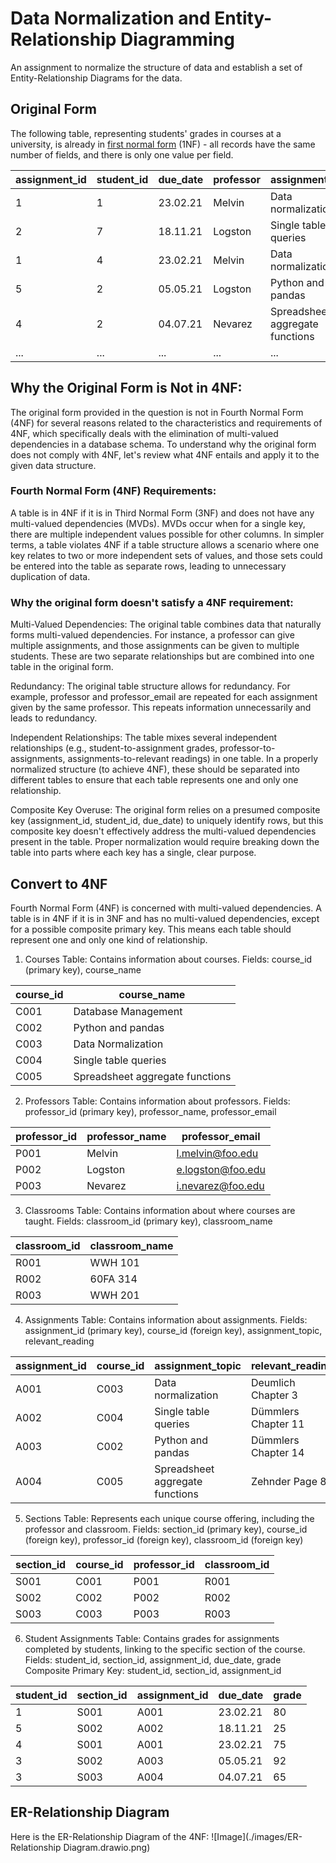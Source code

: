 # Data Normalization and Entity-Relationship Diagramming
An assignment to normalize the structure of data and establish a set of Entity-Relationship Diagrams for the data.   
## Original Form
The following table, representing students' grades in courses at a university, is already in [first normal form](/courses/database-design/normal-forms-simple-guide/#first-normal-form) (1NF) - all records have the same number of fields, and there is only one value per field.

| assignment_id | student_id | due_date | professor | assignment_topic                | classroom | grade | relevant_reading    | professor_email   |
| :------------ | :--------- | :------- | :-------- | :------------------------------ | :-------- | :---- | :------------------ | :---------------- |
| 1             | 1          | 23.02.21 | Melvin    | Data normalization              | WWH 101   | 80    | Deumlich Chapter 3  | l.melvin@foo.edu  |
| 2             | 7          | 18.11.21 | Logston   | Single table queries            | 60FA 314  | 25    | Dümmlers Chapter 11 | e.logston@foo.edu |
| 1             | 4          | 23.02.21 | Melvin    | Data normalization              | WWH 101   | 75    | Deumlich Chapter 3  | l.melvin@foo.edu  |
| 5             | 2          | 05.05.21 | Logston   | Python and pandas               | 60FA 314  | 92    | Dümmlers Chapter 14 | e.logston@foo.edu |
| 4             | 2          | 04.07.21 | Nevarez   | Spreadsheet aggregate functions | WWH 201   | 65    | Zehnder Page 87     | i.nevarez@foo.edu |
| ...           | ...        | ...      | ...       | ...                             | ...       | ...   | ...                 | ...               |

## Why the Original Form is Not in 4NF:

The original form provided in the question is not in Fourth Normal Form (4NF) for several reasons related to the characteristics and requirements of 4NF, which specifically deals with the elimination of multi-valued dependencies in a database schema. To understand why the original form does not comply with 4NF, let's review what 4NF entails and apply it to the given data structure.   

### Fourth Normal Form (4NF) Requirements:

A table is in 4NF if it is in Third Normal Form (3NF) and does not have any multi-valued dependencies (MVDs). MVDs occur when for a single key, there are multiple independent values possible for other columns.
In simpler terms, a table violates 4NF if a table structure allows a scenario where one key relates to two or more independent sets of values, and those sets could be entered into the table as separate rows, leading to unnecessary duplication of data.  

### Why the original form doesn't satisfy a 4NF requirement: 

Multi-Valued Dependencies: The original table combines data that naturally forms multi-valued dependencies. For instance, a professor can give multiple assignments, and those assignments can be given to multiple students. These are two separate relationships but are combined into one table in the original form.  

Redundancy: The original table structure allows for redundancy. For example, professor and professor_email are repeated for each assignment given by the same professor. This repeats information unnecessarily and leads to redundancy.   

Independent Relationships: The table mixes several independent relationships (e.g., student-to-assignment grades, professor-to-assignments, assignments-to-relevant readings) in one table. In a properly normalized structure (to achieve 4NF), these should be separated into different tables to ensure that each table represents one and only one relationship.   

Composite Key Overuse: The original form relies on a presumed composite key (assignment_id, student_id, due_date) to uniquely identify rows, but this composite key doesn't effectively address the multi-valued dependencies present in the table. Proper normalization would require breaking down the table into parts where each key has a single, clear purpose.    

## Convert to 4NF
Fourth Normal Form (4NF) is concerned with multi-valued dependencies. A table is in 4NF if it is in 3NF and has no multi-valued dependencies, except for a possible composite primary key. This means each table should represent one and only one kind of relationship.

1. Courses Table: Contains information about courses.
Fields: course_id (primary key), course_name

| course_id | course_name                     |
|-----------|---------------------------------|
| C001      | Database Management             |
| C002      | Python and pandas               |
| C003      | Data Normalization              |
| C004      | Single table queries            |
| C005      | Spreadsheet aggregate functions |

2. Professors Table: Contains information about professors.
Fields: professor_id (primary key), professor_name, professor_email

| professor_id | professor_name | professor_email     |
|--------------|----------------|---------------------|
| P001         | Melvin         | l.melvin@foo.edu    |
| P002         | Logston        | e.logston@foo.edu   |
| P003         | Nevarez        | i.nevarez@foo.edu   |

3. Classrooms Table: Contains information about where courses are taught.
Fields: classroom_id (primary key), classroom_name

| classroom_id | classroom_name |
|--------------|----------------|
| R001         | WWH 101        |
| R002         | 60FA 314       |
| R003         | WWH 201        |

4. Assignments Table: Contains information about assignments.
Fields: assignment_id (primary key), course_id (foreign key), assignment_topic, relevant_reading

| assignment_id | course_id | assignment_topic                | relevant_reading      |
|---------------|-----------|---------------------------------|-----------------------|
| A001          | C003      | Data normalization              | Deumlich Chapter 3    |
| A002          | C004      | Single table queries            | Dümmlers Chapter 11   |
| A003          | C002      | Python and pandas               | Dümmlers Chapter 14   |
| A004          | C005      | Spreadsheet aggregate functions | Zehnder Page 87       |

5. Sections Table: Represents each unique course offering, including the professor and classroom.
Fields: section_id (primary key), course_id (foreign key), professor_id (foreign key), classroom_id (foreign key)  

| section_id | course_id | professor_id | classroom_id |
|------------|-----------|--------------|--------------|
| S001       | C001      | P001         | R001         |
| S002       | C002      | P002         | R002         |
| S003       | C003      | P003         | R003         |
 
6. Student Assignments Table: Contains grades for assignments completed by students, linking to the specific section of the course.
Fields: student_id, section_id, assignment_id, due_date, grade
Composite Primary Key: student_id, section_id, assignment_id

| student_id | section_id | assignment_id | due_date | grade |
|------------|------------|---------------|----------|-------|
| 1          | S001       | A001          | 23.02.21 | 80    |
| 5          | S002       | A002          | 18.11.21 | 25    |
| 4          | S001       | A001          | 23.02.21 | 75    |
| 3          | S002       | A003          | 05.05.21 | 92    |
| 3          | S003       | A004          | 04.07.21 | 65    |

## ER-Relationship Diagram
Here is the ER-Relationship Diagram of the 4NF:
![Image](./images/ER-Relationship Diagram.drawio.png)
